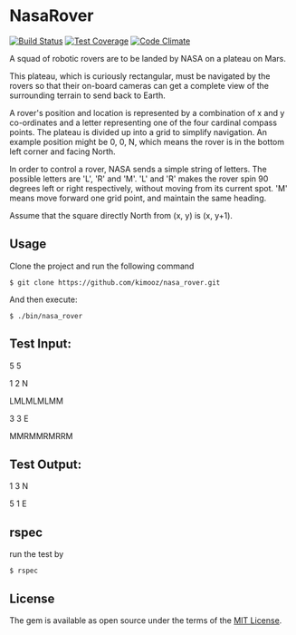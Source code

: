 # NasaRover

[![Build Status](https://travis-ci.org/kimooz/nasa_rover.svg?branch=master)](https://travis-ci.org/kimooz/nasa_rover)
[![Test Coverage](https://codeclimate.com/github/kimooz/nasa_rover/badges/coverage.svg)](https://codeclimate.com/github/kimooz/nasa_rover/coverage)
[![Code Climate](https://codeclimate.com/github/kimooz/nasa_rover/badges/gpa.svg)](https://codeclimate.com/github/kimooz/nasa_rover)

A squad of robotic rovers are to be landed by NASA on a plateau on Mars. 

This plateau, which is curiously rectangular, must be navigated by the rovers so that their on-board cameras can get a complete view of the surrounding terrain to send back to Earth.

A rover's position and location is represented by a combination of x and y co-ordinates and a letter representing one of the four cardinal compass points. The plateau is divided up into a grid to simplify navigation. An example position might be 0, 0, N, which means the rover is in the bottom left corner and facing North.

In order to control a rover, NASA sends a simple string of letters. The possible letters are 'L', 'R' and 'M'. 'L' and 'R' makes the rover spin 90 degrees left or right respectively, without moving from its current spot. 'M' means move forward one grid point, and maintain the same heading.

Assume that the square directly North from (x, y) is (x, y+1).

## Usage

Clone the project and run the following command


    $ git clone https://github.com/kimooz/nasa_rover.git


And then execute:

    $ ./bin/nasa_rover

## Test Input:
5 5

1 2 N

LMLMLMLMM

3 3 E

MMRMMRMRRM

## Test Output:

1 3 N

5 1 E

## rspec

run the test by

    $ rspec

## License

The gem is available as open source under the terms of the [MIT License](http://opensource.org/licenses/MIT).

